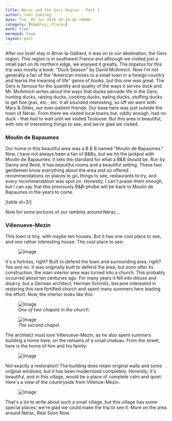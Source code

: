 ```yaml
---
title: Nérac and the Gers Region - Part 1
author: John Zumsteg
date: Tue, 05 Jun 2018 10:24:46 +0000
category: [Rambles, Places]
math: true
mermaid: true
layout: post
---
```

After our brief stay in Brive-la-Galliard, it was on to our destination, the Gers region. This region is in southwest France and although we visited just a small part on its northern edge, we enjoyed it greatly.
The impetus for this trip was mostly a book: "Duck Season" by David McAninch. Now I'm not generally a fan of the "American moves to a small town in a foreign country and learns the meaning of life" genre of books, but this one was great. The Gers is famous for the quantity and quality of the ways it serves duck and Mr. McAninch writes about the ways that ducks pervade life in the Gers: hunting ducks, raising ducks, cooking ducks, eating ducks, stuffing ducks to get foie gras, etc., etc. It all sounded interesting, so off we went with Mary &amp; Gilles, our ever-patient friends.
Our base here was just outside the town of Nérac. From there we visited local towns but, oddly enough, had no duck - that had to wait until we visited Toulouse. But this area is beautiful, with lots of interesting things to see, and we're glad we visited.

<h3 class="entry_title">Moulin de Bapaumes</h3>
Our home in this beautiful area was a B &amp; B named "Moulin de Bapaumes." Now, I have not always been a fan of B&amp;Bs, but we hit the jackpot with Moulin de Bapaumes; it sets the standard for what a B&amp;B should be. Run by Danny and René, it has beautiful rooms and a beautiful setting. These two gentlemen know everything about the area and so offered recommendations on places to go, things to see, restaurants to try, and every recommendation was spot on. Honestly, I can't praise them enough, but I can say that this previously B&amp;B-phobe will be back to Moulin de Bapaumes in the years to come.

[table id=3/]

Now for some pictures of our rambles around Nérac...
<h3 class="entry_title">Villenueve-Mezin</h3>
This town is tiny, with maybe ten houses. But it has one cool place to see, and one rather interesting house. The cool place to see:
<figure>
	<img class = "landscape" src="{{"/assets/images/2018/06/DSC06478.jpg" | prepend: site.baseurl  }}" alt="Image" />
	<figcaption></figcaption>
</figure>


It's a fortress, right? Built to defend the town and surrounding area, right? Yes and no. It was originally built to defend the area, but soon after its construction, the main interior area was turned into a church. This probably occurred about ten centuries ago. For many years it fell into disuse and disarry, but a German architect, Herman Schmitz, became interested in restoring this rare fortified church and spent many summers here leading the effort. Now, the interior looks like this:

<figure>
	<img class = "portrait" src="{{"/assets/images/2018/06/DSC06475.jpg" | prepend: site.baseurl  }}" alt="Image" />
	<figcaption><em>One of two chapels in the church.</em></figcaption>
</figure>



<figure class = "portrait">
	<img class = "portrait" src="{{"/assets/images/2018/06/DSC06474.jpg" | prepend: site.baseurl  }}" alt="Image" />
	<figcaption><em>The second chapel.</em></figcaption>
</figure>



The architect must love Villenueve-Mezin, as he also spent summers building a home here, on the remains of a small chateau. From the street, here is the home of him and his family:
<figure class = "landscape">
	<img class = "landscape" src="{{"/assets/images/2018/06/DSC06481.jpg" | prepend: site.baseurl  }}" alt="Image" />
	<figcaption></figcaption>
</figure>


Not exactly a restoration! The building does retain original walls and some original windows, but it has been modernized completely. Honestly, it's beautiful, and in this village, would be a place of complete calm and quiet. Here's a view of the countryside from Villenue-Mezin.
<figure class = "landscape">
	<img class = "landscape" src="{{"/assets/images/2018/06/DSC06480.jpg" | prepend: site.baseurl  }}" alt="Image" />
	<figcaption></figcaption>
</figure>


That's a lot to write about such a small village, but this village has some special places; we're glad we could make the trip to see it.
More on the area around Nérac, Real Soon Now.
